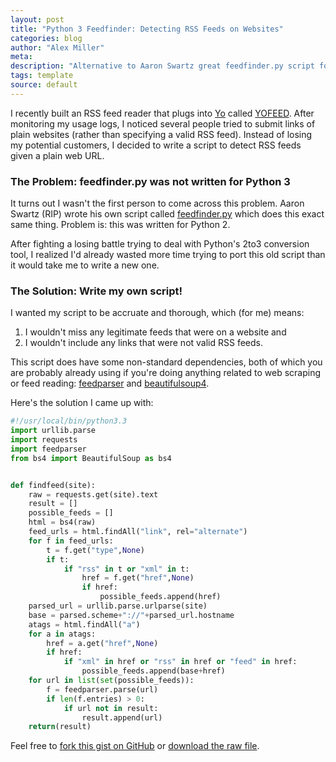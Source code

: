 ```yaml
---
layout: post
title: "Python 3 Feedfinder: Detecting RSS Feeds on Websites"
categories: blog
author: "Alex Miller"
meta:
description: "Alternative to Aaron Swartz great feedfinder.py script for finding RSS/Atom feeds on websites given a plain URL—updated for a Python 3 world."
tags: template
source: default
---
```


I recently built an RSS feed reader that plugs into [Yo](http://justyo.co) called [YOFEED](http://www.yofeed.rocks). After monitoring my usage logs, I noticed several people tried to submit links of plain websites (rather than specifying a valid RSS feed). Instead of losing my potential customers, I decided to write a script to detect RSS feeds given a plain web URL.

### The Problem: feedfinder.py was not written for Python 3

It turns out I wasn't the first person to come across this problem. Aaron Swartz (RIP) wrote his own script called [feedfinder.py](http://www.aaronsw.com/2002/feedfinder/) which does this exact same thing. Problem is: this was written for Python 2.

After fighting a losing battle trying to deal with Python's 2to3 conversion tool, I realized I'd already wasted more time trying to port this old script than it would take me to write a new one.

### The Solution: Write my own script!

I wanted my script to be accruate and thorough, which (for me) means:

1. I wouldn't miss any legitimate feeds that were on a website and
2. I wouldn't include any links that were not valid RSS feeds.

This script does have some non-standard dependencies, both of which you are probably already using if you're doing anything related to web scraping or feed reading: [feedparser](https://pypi.python.org/pypi/feedparser) and [beautifulsoup4](https://pypi.python.org/pypi/beautifulsoup4).

Here's the solution I came up with:

```python
#!/usr/local/bin/python3.3
import urllib.parse
import requests
import feedparser
from bs4 import BeautifulSoup as bs4


def findfeed(site):
    raw = requests.get(site).text
    result = []
    possible_feeds = []
    html = bs4(raw)
    feed_urls = html.findAll("link", rel="alternate")
    for f in feed_urls:
        t = f.get("type",None)
        if t:
            if "rss" in t or "xml" in t:
                href = f.get("href",None)
                if href:
                    possible_feeds.append(href)
    parsed_url = urllib.parse.urlparse(site)
    base = parsed.scheme+"://"+parsed_url.hostname
    atags = html.findAll("a")
    for a in atags:
        href = a.get("href",None)
        if href:
            if "xml" in href or "rss" in href or "feed" in href:
                possible_feeds.append(base+href)
    for url in list(set(possible_feeds)):
        f = feedparser.parse(url)
        if len(f.entries) > 0:
            if url not in result:
                result.append(url)
    return(result)
```

Feel free to [fork this gist on GitHub](https://gist.github.com/alexpmil/9bc634240531d81c3abe) or [download the raw file](https://gist.githubusercontent.com/alexpmil/9bc634240531d81c3abe/raw/f247bf31265b7b19e7939549cafce34efacdd324/python3feedfinder).